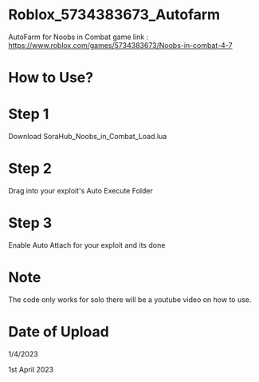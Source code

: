 # Roblox_5734383673_Autofarm
AutoFarm for Noobs in Combat game link : https://www.roblox.com/games/5734383673/Noobs-in-combat-4-7
# How to Use?
# Step 1
Download SoraHub_Noobs_in_Combat_Load.lua
# Step 2
Drag into your exploit's Auto Execute Folder
# Step 3
Enable Auto Attach for your exploit and its done

# Note
The code only works for solo there will be a youtube video on how to use.

# Date of Upload 

1/4/2023

1st April 2023
